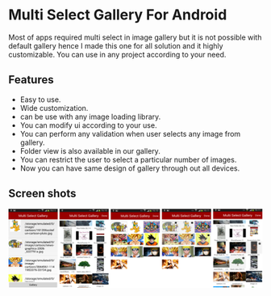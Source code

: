 Multi Select Gallery For Android
==================

  Most of apps required multi select in image gallery but it is not possible with default gallery hence I made this one for all solution and it highly customizable. You can use in any project according to your need.

## Features
 * Easy to use.
 * Wide customization.
 * can be use with any image loading library.
 * You can modify ui according to your use.
 * You can perform any validation when user selects any image from gallery.
 * Folder view is also available in our gallery.
 * You can restrict the user to select a particular number of images.
 * Now you can have same design of gallery through out all devices.

## Screen shots

![Screenshot](https://raw.githubusercontent.com/GaurawNegi/Multi-Select-Gallery/master/screenshots/flow.png)
